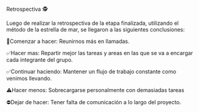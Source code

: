 Retrospectiva 🕵️

Luego de realizar la retrospectiva de la etapa finalizada, utilizando el método de la estrella de mar, se llegaron a las siguientes conclusiones:

🔘Comenzar a hacer: Reunirnos más en llamadas.


✅Hacer mas: Repartir mejor las tareas y areas en las que se va a encargar cada integrante del grupo.


✅Continuar haciendo: Mantener un flujo de trabajo constante como venimos llevando.


⚠️Hacer menos:  Sobrecargarse personalmente con demasiadas tareas


⛔Dejar de hacer:  Tener falta de comunicación a lo largo del proyecto.
